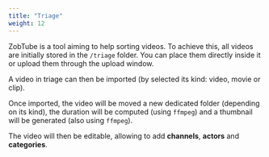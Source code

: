 ```yaml
---
title: "Triage"
weight: 12
---
```


ZobTube is a tool aiming to help sorting videos. To achieve this, all videos are initially stored in the `/triage` folder. You can place them directly inside it or upload them through the upload window.

A video in triage can then be imported (by selected its kind: video, movie or clip).

Once imported, the video will be moved a new dedicated folder (depending on its kind), the duration will be computed (using `ffmpeg`) and a thumbnail will be generated (also using `ffmpeg`).

The video will then be editable, allowing to add **channels**, **actors** and **categories**.
